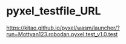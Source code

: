 # pyxel_testfile_URL

https://kitao.github.io/pyxel/wasm/launcher/?run=Mottyan123.robodan.pyxel.test_v1.0.test
